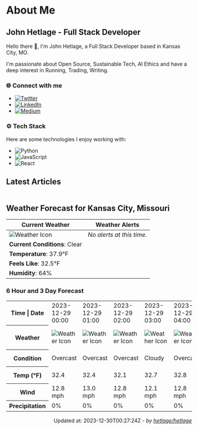 # About Me

## John Hetlage - Full Stack Developer

Hello there 👋, I'm John Hetlage, a Full Stack Developer based in Kansas City, MO. 

I'm passionate about Open Source, Sustainable Tech, AI Ethics and have a deep interest in Running, Trading, Writing.

### 🌐 Connect with me
- [![Twitter](https://img.shields.io/badge/Twitter-1DA1F2?style=for-the-badge&logo=twitter&logoColor=white)](https://twitter.com/j_hetlage)
- [![LinkedIn](https://img.shields.io/badge/LinkedIn-0077B5?style=for-the-badge&logo=linkedin&logoColor=white)](https://linkedin.com/in/john-hetlage)
- [![Medium](https://img.shields.io/badge/Medium-12100E?style=for-the-badge&logo=medium&logoColor=white)](https://medium.com/@jhetlage)

### ⚙️ Tech Stack
Here are some technologies I enjoy working with:
- ![Python](https://img.shields.io/badge/-Python-05122A?style=flat&logo=Python)
- ![JavaScript](https://img.shields.io/badge/-JavaScript-05122A?style=flat&logo=JavaScript)
- ![React](https://img.shields.io/badge/-React-05122A?style=flat&logo=React)


## Latest Articles

<table>
  <tbody></tbody>
</table>


## Weather Forecast for Kansas City, Missouri

| **Current Weather** | **Weather Alerts** |
|---------------------|--------------------|
| ![Weather Icon](https://cdn.weatherapi.com/weather/64x64/night/113.png) |  _No alerts at this time._  |
| **Current Conditions**: Clear |  | 
| **Temperature**: 37.9°F |  |
| **Feels Like**: 32.5°F |  |
| **Humidity**: 64% | |

### 6 Hour and 3 Day Forecast

<table>
  <tbody>  
    <tr><th>Time | Date</th><td>2023-12-29 00:00</td><td>2023-12-29 01:00</td><td>2023-12-29 02:00</td><td>2023-12-29 03:00</td><td>2023-12-29 04:00</td><td>2023-12-29 05:00</td><td>2023-12-29</td><td>2023-12-30</td><td>2023-12-31</td></tr>
    <tr><th>Weather</th><td><img src="https://cdn.weatherapi.com/weather/64x64/night/122.png" alt="Weather Icon"></td><td><img src="https://cdn.weatherapi.com/weather/64x64/night/122.png" alt="Weather Icon"></td><td><img src="https://cdn.weatherapi.com/weather/64x64/night/122.png" alt="Weather Icon"></td><td><img src="https://cdn.weatherapi.com/weather/64x64/night/119.png" alt="Weather Icon"></td><td><img src="https://cdn.weatherapi.com/weather/64x64/night/122.png" alt="Weather Icon"></td><td><img src="https://cdn.weatherapi.com/weather/64x64/night/122.png" alt="Weather Icon"></td>
    <td><img src="https://cdn.weatherapi.com/weather/64x64/day/116.png" alt="Weather Icons"</td><td><img src="https://cdn.weatherapi.com/weather/64x64/day/113.png" alt="Weather Icons"</td><td><img src="https://cdn.weatherapi.com/weather/64x64/day/113.png" alt="Weather Icons"</td></tr>
    <tr><th>Condition</th><td>Overcast</td><td>Overcast</td><td>Overcast</td><td>Cloudy</td><td>Overcast</td><td>Overcast</td>
    <td>Partly cloudy</td><td>Sunny</td><td>Sunny</td></tr>
    <tr><th>Temp (°F)</th><td>32.4</td><td>32.4</td><td>32.1</td><td>32.7</td><td>32.8</td><td>32.3</td>
    <td>42.3° / 29.9°F</td><td>46.0° / 31.0°F</td><td>36.9° / 26.9°F</td></tr>
    <tr><th>Wind</th><td>12.8 mph</td><td>13.0 mph</td><td>12.8 mph</td><td>12.1 mph</td><td>12.8 mph</td><td>12.3 mph</td>
    <td>13.0 mph</td><td>9.4 mph</td><td>12.5 mph</td></tr>
    <tr><th>Precipitation</th><td>0%</td><td>0%</td><td>0%</td><td>0%</td><td>0%</td><td>0%</td>
    <td>0%</td><td>0%</td><td>0%</td></tr>
  </tbody>
</table>

<div align="right">

Updated at: 2023-12-30T00:27:24Z - *by [hetlage/hetlage](https://github.com/hetlage/hetlage)*

</div>

